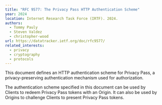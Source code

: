 ```yaml
---
title: "RFC 9577: The Privacy Pass HTTP Authentication Scheme"
year: 2024
location: Internet Research Task Force (IRTF). 2024.
authors:
  - Tommy Pauly
  - Steven Valdez
  - christopher-wood
url: https://datatracker.ietf.org/doc/rfc9577/
related_interests:
  - privacy
  - cryptography
  - protocols
---
```


This document defines an HTTP authentication scheme for Privacy Pass, a privacy-preserving authentication mechanism used for authorization.

The authentication scheme specified in this document can be used by Clients to redeem Privacy Pass tokens with an Origin. It can also be used by Origins to challenge Clients to present Privacy Pass tokens.
